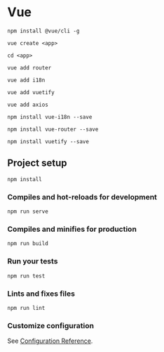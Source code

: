 # Vue
```
npm install @vue/cli -g
```

```
vue create <app>
```
```
cd <app>
```
```
vue add router
```
```
vue add i18n
```
```
vue add vuetify
```
```
vue add axios
```
```
npm install vue-i18n --save
```
```
npm install vue-router --save
```
```
npm install vuetify --save 
```


## Project setup
```
npm install
```

### Compiles and hot-reloads for development
```
npm run serve
```

### Compiles and minifies for production
```
npm run build
```

### Run your tests
```
npm run test
```

### Lints and fixes files
```
npm run lint
```

### Customize configuration
See [Configuration Reference](https://cli.vuejs.org/config/).
